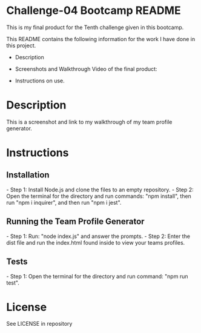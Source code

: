 <h1>Challenge-04 Bootcamp README</h1>

This is my final product for the Tenth challenge given in this bootcamp.

This README contains the following information for the work I have done in this project.

- Description

- Screenshots and Walkthrough Video of the final product:

- Instructions on use.

<h1>Description</h1>

This is a screenshot and link to my walkthrough of my team profile generator.

<h1>Instructions</h1>
<h2>Installation</h2>
- Step 1: Install Node.js and clone the files to an empty repository.
- Step 2: Open the terminal for the directory and run commands: "npm install", then run "npm i inquirer", and then run "npm i jest".
<h2>Running the Team Profile Generator</h2>
- Step 1: Run: "node index.js" and answer the prompts.
- Step 2: Enter the dist file and run the index.html found inside to view your teams profiles.
<h2>Tests</h2>
- Step 1: Open the terminal for the directory and run command: "npm run test".


<h1>License</h1>

See LICENSE in repository
